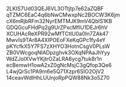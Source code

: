 2LKIS7Ud03QEJ6VL3OTtjtp7e62aZQBF
qTZMC6EaC4q6bNwCMwxpNc2BOCW3K6jm
cX6mRjbRFm32NyrEMTMJK9mV4QblS1KB
GDQGcuFHdPq2g9UrZPxcMflU1DEJr6hV
XCUHAcReXPR92wMfTCtIU0a0In7ZAk47
MwvIs9TAr8A4XIPOEoFXeKqGPc1fy4eY
pKYcfkX5Y7FS7zXHYO3HotnCsgV0PLsW
ZB0VWcgoqNlADpzghvk3OXqNPAaJhYyy
WdZJolXVwYKjtrOZaLRA6ycg7tuk8r1n
ecBemwH1owA2xZ0gNcMsjC3gQfop3Qe6
L4wjQrSc1PA9m6e5Q71Xzpr6SIO2OjV2
14ceavWdIHhLUUnjoRpPQW88Nk3o5Z70
